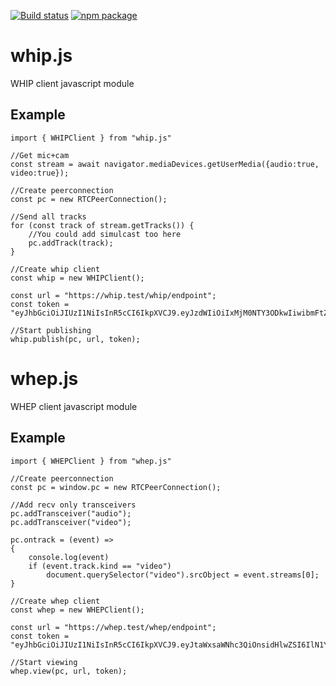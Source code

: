 [![Build status](https://github.com/medooze/whip-whep-js/workflows/build/badge.svg)](https://github.com/medooze/whip-whep-js/actions?query=workflow%3Abuild) [![npm package](https://img.shields.io/npm/v/whip-whep.svg?label=npm:whip-whep)](https://www.npmjs.com/package/whip-whep)

# whip.js
WHIP client javascript module

## Example

```
import { WHIPClient } from "whip.js"

//Get mic+cam
const stream = await navigator.mediaDevices.getUserMedia({audio:true, video:true});

//Create peerconnection
const pc = new RTCPeerConnection();

//Send all tracks
for (const track of stream.getTracks()) {
	//You could add simulcast too here
	pc.addTrack(track);
}

//Create whip client
const whip = new WHIPClient();

const url = "https://whip.test/whip/endpoint";
const token = "eyJhbGciOiJIUzI1NiIsInR5cCI6IkpXVCJ9.eyJzdWIiOiIxMjM0NTY3ODkwIiwibmFtZSI6IndoaXAgdGVzdCIsImlhdCI6MTUxNjIzOTAyMn0.jpM01xu_vnSXioxQ3I7Z45bRh5eWRBEY2WJPZ6FerR8";

//Start publishing
whip.publish(pc, url, token);

```

# whep.js
WHEP client javascript module

## Example

```
import { WHEPClient } from "whep.js"

//Create peerconnection
const pc = window.pc = new RTCPeerConnection();

//Add recv only transceivers
pc.addTransceiver("audio");
pc.addTransceiver("video");

pc.ontrack = (event) =>
{
	console.log(event)
	if (event.track.kind == "video")
		document.querySelector("video").srcObject = event.streams[0];
}

//Create whep client
const whep = new WHEPClient();

const url = "https://whep.test/whep/endpoint";
const token = "eyJhbGciOiJIUzI1NiIsInR5cCI6IkpXVCJ9.eyJtaWxsaWNhc3QiOnsidHlwZSI6IlN1YnNjcmliZSIsInNlcnZlcklkIjoidmlld2VyMSIsInN0cmVhbUFjY291bnRJZCI6InRlc3QiLCJzdHJlYW1OYW1lIjoidGVzdCJ9LCJpYXQiOjE2NzY2NDkxOTd9.ZE8Ftz9qiS04zTKBqP1MHZTOh8dvI73FBraleQM9h1A"

//Start viewing
whep.view(pc, url, token);

```
